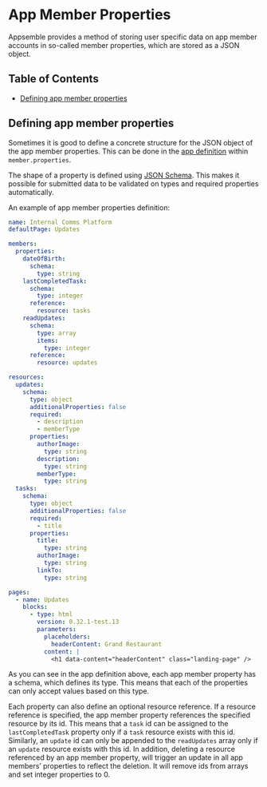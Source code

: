 # App Member Properties

Appsemble provides a method of storing user specific data on app member accounts in so-called member
properties, which are stored as a JSON object.

## Table of Contents

- [Defining app member properties](#defining-app-member-properties)

## Defining app member properties

Sometimes it is good to define a concrete structure for the JSON object of the app member
properties. This can be done in the [app definition](../reference/app.mdx#app-definition) within
`member.properties`.

The shape of a property is defined using [JSON Schema](https://json-schema.org/). This makes it
possible for submitted data to be validated on types and required properties automatically.

An example of app member properties definition:

```yaml copy validate
name: Internal Comms Platform
defaultPage: Updates

members:
  properties:
    dateOfBirth:
      schema:
        type: string
    lastCompletedTask:
      schema:
        type: integer
      reference:
        resource: tasks
    readUpdates:
      schema:
        type: array
        items:
          type: integer
      reference:
        resource: updates

resources:
  updates:
    schema:
      type: object
      additionalProperties: false
      required:
        - description
        - memberType
      properties:
        authorImage:
          type: string
        description:
          type: string
        memberType:
          type: string
  tasks:
    schema:
      type: object
      additionalProperties: false
      required:
        - title
      properties:
        title:
          type: string
        authorImage:
          type: string
        linkTo:
          type: string

pages:
  - name: Updates
    blocks:
      - type: html
        version: 0.32.1-test.13
        parameters:
          placeholders:
            headerContent: Grand Restaurant
          content: |
            <h1 data-content="headerContent" class="landing-page" />
```

As you can see in the app definition above, each app member property has a schema, which defines its
type. This means that each of the properties can only accept values based on this type.

Each property can also define an optional resource reference. If a resource reference is specified,
the app member property references the specified resource by its id. This means that a `task` id can
be assigned to the `lastCompletedTask` property only if a `task` resource exists with this id.
Similarly, an `update` id can only be appended to the `readUpdates` array only if an `update`
resource exists with this id. In addition, deleting a resource referenced by an app member property,
will trigger an update in all app members’ properties to reflect the deletion. It will remove ids
from arrays and set integer properties to 0.
